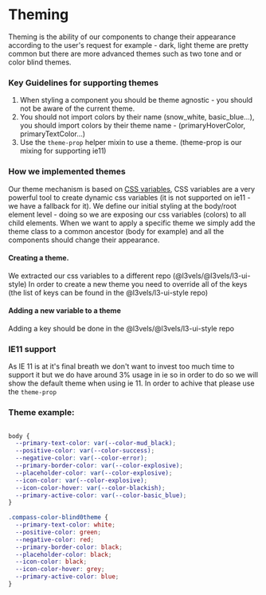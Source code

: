 # Theming
Theming is the ability of our components to change their appearance according to the user's request for example - dark, light theme are pretty common but there are more advanced themes such as two tone and or color blind themes.

### Key Guidelines for supporting themes
1. When styling a component you should be theme agnostic - you should not be aware of the current theme.
2. You should not import colors by their name (snow_white, basic_blue...), you should import colors by their theme name - (primaryHoverColor, primaryTextColor...)
3. Use the `theme-prop` helper mixin to use a theme. (theme-prop is our mixing for supporting ie11)

### How we implemented themes
Our theme mechanism is based on [CSS variables](https://developer.mozilla.org/en-US/docs/Web/CSS/Using_CSS_custom_properties), CSS variables are a very powerful tool to create dynamic css variables (it is not supported on ie11 - we have a fallback for it).
We define our initial styling at the body/root element level - doing so we are exposing our css variables (colors) to all child elements. When we want to apply a specific theme we simply add the theme class to a common ancestor (body for example) and all the components should change their appearance.

#### Creating a theme.
We extracted our css variables to a different repo (@l3vels/@l3vels/l3-ui-style)
In order to create a new theme you need to override all of the keys (the list of keys can be found in the @l3vels/l3-ui-style repo)

#### Adding a new variable to a theme
Adding a key should be done in the @l3vels/@l3vels/l3-ui-style repo

### IE11 support
As IE 11 is at it's final breath we don't want to invest too much time to support it but we do have around 3% usage in ie so in order to do so we will show the default theme when using ie 11. In order to achive that please use the `theme-prop`

### Theme example:
```css

body {  
  --primary-text-color: var(--color-mud_black);  
  --positive-color: var(--color-success);  
  --negative-color: var(--color-error);  
  --primary-border-color: var(--color-explosive);  
  --placeholder-color: var(--color-explosive);  
  --icon-color: var(--color-explosive);  
  --icon-color-hover: var(--color-blackish);  
  --primary-active-color: var(--color-basic_blue);  
}  
  
.compass-color-blind0theme {  
  --primary-text-color: white;  
  --positive-color: green;  
  --negative-color: red;  
  --primary-border-color: black;  
  --placeholder-color: black;  
  --icon-color: black;  
  --icon-color-hover: grey;  
  --primary-active-color: blue;  
}

```
